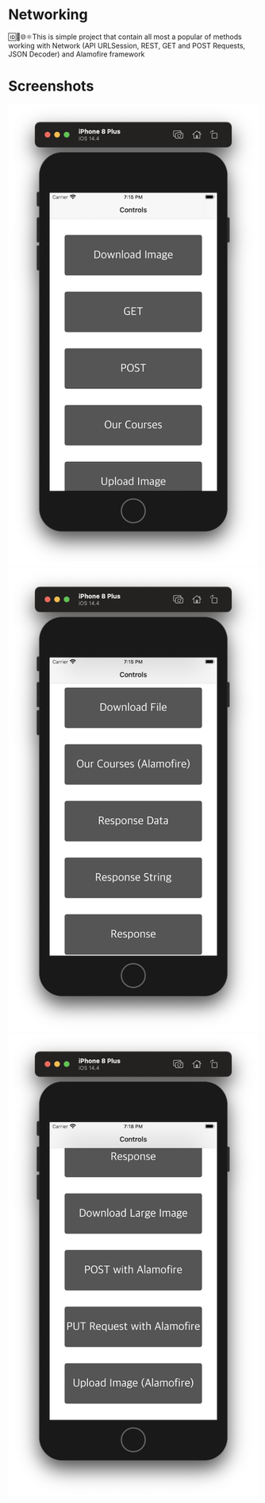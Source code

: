 # Networking
🆔🔄🌐⚛️This is simple project that contain all most a popular of methods working with Network (API URLSession, REST, GET and POST Requests, JSON Decoder) and Alamofire framework
# Screenshots
![](https://github.com/IsaikinSergei/Networking/blob/master/Screenshots/Снимок%20экрана%202021-03-29%20в%2019.15.31.png?raw=true)
![](https://github.com/IsaikinSergei/Networking/blob/master/Screenshots/Снимок%20экрана%202021-03-29%20в%2019.15.53.png?raw=true)
![](https://github.com/IsaikinSergei/Networking/blob/master/Screenshots/Снимок%20экрана%202021-03-29%20в%2019.18.33.png?raw=true)
![]()
